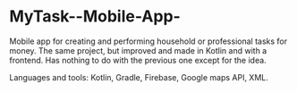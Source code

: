 # MyTask--Mobile-App-

Mobile app for creating and performing household or professional tasks for money. The same
project, but improved and made in Kotlin and with a frontend. Has nothing to do with the previous
one except for the idea.

Languages and tools: Kotlin, Gradle, Firebase, Google maps API, XML.
